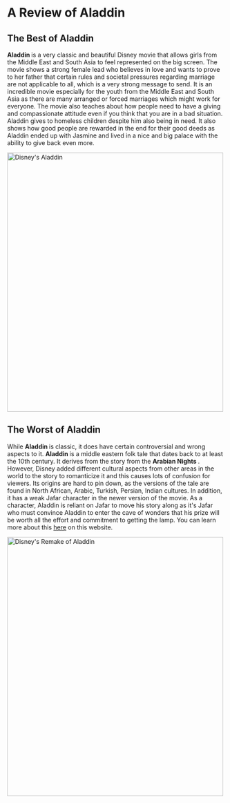 # A Review of Aladdin
<!DOCTYPEhtml>
<html>
<body>

<h2> The Best of Aladdin </h2>
<p> <strong> Aladdin </strong> is a very classic and beautiful Disney movie that allows girls from the Middle East and South Asia to feel represented on the big screen. The movie shows a strong female lead who believes in love and wants to prove to her father that certain rules and societal pressures regarding marriage are not applicable to all, which is a very strong message to send. It is an incredible movie especially for the youth from the Middle East and South Asia as there are many arranged or forced marriages which might work for everyone. The movie also teaches about how people need to have a giving and compassionate attitude even if you think that you are in a bad situation. Aladdin gives to homeless children despite him also being in need. It also shows how good people are rewarded in the end for their good deeds as Aladdin ended up with Jasmine and lived in a nice and big palace with the ability to give back even more.
 </p>
<img src="https://whatsondisneyplus.com/wp-content/uploads/2020/04/F91AFA4B-59A0-4BCC-9272-E66310882FF8-e1586437436492.png" alt="Disney's Aladdin" style="width:500px;height:600px;">
 
<h2> The Worst of Aladdin </h2>
<p> While <strong> Aladdin </strong> is classic, it does have certain controversial and wrong aspects to it. <strong> Aladdin </strong> is a middle eastern folk tale that dates back to at least the 10th century. It derives from the story from the <strong> Arabian Nights </strong>. However, Disney added different cultural aspects from other areas in the world to the story to romanticize it and this causes lots of confusion for viewers. Its origins are hard to pin down, as the versions of the tale are found in North African, Arabic, Turkish, Persian, Indian cultures. In addition, it has a weak Jafar character in the newer version of the movie. As a character, Aladdin is reliant on Jafar to move his story along as it's Jafar who must convince Aladdin to enter the cave of wonders that his prize will be worth all the effort and commitment to getting the lamp. You can learn more about this <a href="https://screenrant.com/aladdin-movie-2019-jafar-bad-problem/">here</a> on this website. 
</p>

<img src="https://www.crescentavalleyweekly.com/wp-content/uploads/2019/05/aladdin-movie-banner-disney-WEB.jpg" alt="Disney's Remake of Aladdin" style="width:500px;height:600px;">
 
</body> 

</html>
